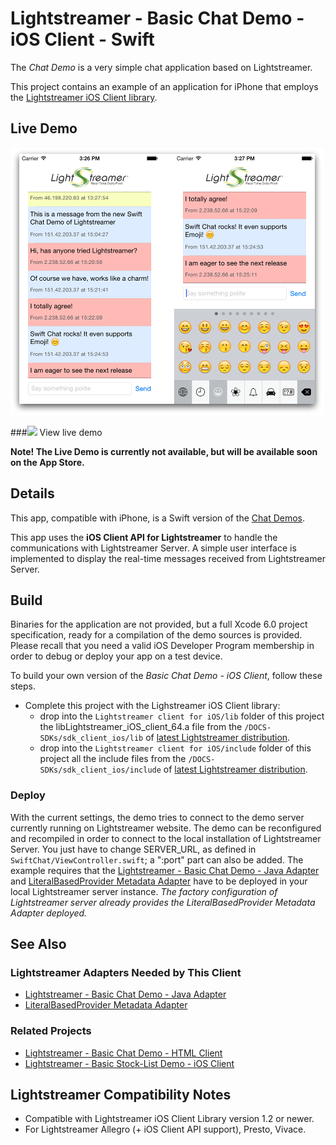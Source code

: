 # Lightstreamer - Basic Chat Demo - iOS Client - Swift

<!-- START DESCRIPTION lightstreamer-example-Chat-client-ios-swift -->

The *Chat Demo* is a very simple chat application based on Lightstreamer.

This project contains an example of an application for iPhone that employs the [Lightstreamer iOS Client library](http://www.lightstreamer.com/docs/client_ios_api/index.html).

## Live Demo

![screenshot](screenshot_large.png)

###![](http://demos.lightstreamer.com/site/img/play.png) View live demo

**Note! The Live Demo is currently not available, but will be available soon on the App Store.**

## Details

This app, compatible with iPhone, is a Swift version of the [Chat Demos](https://github.com/Weswit/Lightstreamer-example-Chat-client-javascript).<br>

This app uses the <b>iOS Client API for Lightstreamer</b> to handle the communications with Lightstreamer Server. A simple user interface is implemented to display the real-time messages received from Lightstreamer Server.<br>

## Build
Binaries for the application are not provided, but a full Xcode 6.0 project specification, ready for a compilation of the demo sources is provided. Please recall that you need a valid iOS Developer Program membership in order to debug or deploy your app on a test device.

To build your own version of the *Basic Chat Demo - iOS Client*, follow these steps.

* Complete this project with the Lighstreamer iOS Client library: 
    * drop into the `Lightstreamer client for iOS/lib` folder of this project the libLightstreamer_iOS_client_64.a file from the `/DOCS-SDKs/sdk_client_ios/lib` of [latest Lightstreamer distribution](http://www.lightstreamer.com/download).
    * drop into the `Lightstreamer client for iOS/include` folder of this project all the include files from the `/DOCS-SDKs/sdk_client_ios/include` of [latest Lightstreamer distribution](http://www.lightstreamer.com/download).

### Deploy

With the current settings, the demo tries to connect to the demo server currently running on Lightstreamer website.
The demo can be reconfigured and recompiled in order to connect to the local installation of Lightstreamer Server. You just have to change SERVER_URL, as defined in `SwiftChat/ViewController.swift`; a ":port" part can also be added.
The example requires that the [Lightstreamer - Basic Chat Demo - Java Adapter](https://github.com/Weswit/Lightstreamer-example-Chat-adapter-java) and [LiteralBasedProvider Metadata Adapter](https://github.com/Weswit/Lightstreamer-example-ReusableMetadata-adapter-java#literalbasedprovider-metadata-adapter) have to be deployed in your local Lightstreamer server instance. *The factory configuration of Lightstreamer server already provides the LiteralBasedProvider Metadata Adapter deployed.*

## See Also

### Lightstreamer Adapters Needed by This Client

* [Lightstreamer - Basic Chat Demo - Java Adapter](https://github.com/Weswit/Lightstreamer-example-Chat-adapter-java)
* [LiteralBasedProvider Metadata Adapter](https://github.com/Weswit/Lightstreamer-example-ReusableMetadata-adapter-java#literalbasedprovider-metadata-adapter)

### Related Projects

* [Lightstreamer - Basic Chat Demo - HTML Client](https://github.com/Weswit/Lightstreamer-example-Chat-client-javascript)
* [Lightstreamer - Basic Stock-List Demo - iOS Client](https://github.com/Weswit/Lightstreamer-example-StockList-client-ios)

## Lightstreamer Compatibility Notes

* Compatible with Lightstreamer iOS Client Library version 1.2 or newer.
* For Lightstreamer Allegro (+ iOS Client API support), Presto, Vivace.
